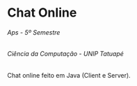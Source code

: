 # Chat Online
###### Aps - 5º Semestre
###### Ciência da Computação - UNIP Tatuapé

Chat online feito em Java (Client e Server).
